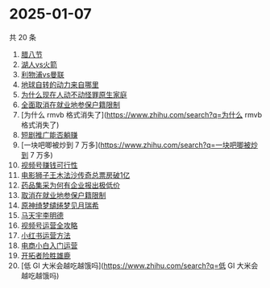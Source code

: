 # 2025-01-07

共 20 条

<!-- BEGIN ZHIHUSEARCH -->
<!-- 最后更新时间 Tue Jan 07 2025 21:19:56 GMT+0800 (China Standard Time) -->
1. [腊八节](https://www.zhihu.com/search?q=腊八节)
1. [湖人vs火箭](https://www.zhihu.com/search?q=湖人vs火箭)
1. [利物浦vs曼联](https://www.zhihu.com/search?q=利物浦vs曼联)
1. [地球自转的动力来自哪里](https://www.zhihu.com/search?q=地球自转的动力来自哪里)
1. [为什么现在人动不动怪罪原生家庭](https://www.zhihu.com/search?q=为什么现在人动不动怪罪原生家庭)
1. [全面取消在就业地参保户籍限制](https://www.zhihu.com/search?q=全面取消在就业地参保户籍限制)
1. [为什么 rmvb 格式消失了](https://www.zhihu.com/search?q=为什么 rmvb 格式消失了)
1. [短剧推广能否躺赚](https://www.zhihu.com/search?q=短剧推广能否躺赚)
1. [一块吧唧被炒到 7 万多](https://www.zhihu.com/search?q=一块吧唧被炒到 7 万多)
1. [视频号赚钱可行性](https://www.zhihu.com/search?q=视频号赚钱可行性)
1. [电影狮子王木法沙传奇总票房破1亿](https://www.zhihu.com/search?q=电影狮子王木法沙传奇总票房破1亿)
1. [药品集采为何有企业报出极低价](https://www.zhihu.com/search?q=药品集采为何有企业报出极低价)
1. [取消在就业地参保户籍限制](https://www.zhihu.com/search?q=取消在就业地参保户籍限制)
1. [原神绮梦缱绻梦见月瑞希](https://www.zhihu.com/search?q=原神绮梦缱绻梦见月瑞希)
1. [马天宇李明德](https://www.zhihu.com/search?q=马天宇李明德)
1. [视频号运营全攻略](https://www.zhihu.com/search?q=视频号运营全攻略)
1. [小红书运营方法](https://www.zhihu.com/search?q=小红书运营方法)
1. [电商小白入门运营](https://www.zhihu.com/search?q=电商小白入门运营)
1. [开拓者险胜雄鹿](https://www.zhihu.com/search?q=开拓者险胜雄鹿)
1. [低 GI 大米会越吃越饿吗](https://www.zhihu.com/search?q=低 GI 大米会越吃越饿吗)
<!-- END ZHIHUSEARCH -->
